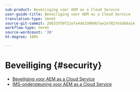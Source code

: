 ```yaml
---
sub-product: Beveiliging voor AEM as a Cloud Service
user-guide-title: Beveiliging voor AEM as a Cloud Service
translation-type: tm+mt
source-git-commit: 26833f59f21efa4de33969b7ae2e782fe5db8a14
workflow-type: tm+mt
source-wordcount: '30'
ht-degree: 100%

---
```



# Beveiliging {#security}

+ [Beveiliging voor AEM as a Cloud Service](/help/security/home.md)
+ [IMS-ondersteuning voor AEM as a Cloud Service](ims-support.md)
